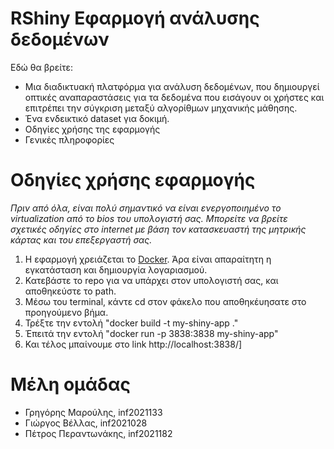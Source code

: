 # RShiny Εφαρμογή ανάλυσης δεδομένων
Εδώ θα βρείτε:
* Μια διαδικτυακή πλατφόρμα για ανάλυση δεδομένων, που δημιουργεί οπτικές αναπαραστάσεις για τα δεδομένα που εισάγουν οι χρήστες και επιτρέπει την σύγκριση μεταξύ αλγορίθμων μηχανικής μάθησης.
* Ένα ενδεικτικό dataset για δοκιμή.
* Οδηγίες χρήσης της εφαρμογής
* Γενικές πληροφορίες


# Οδηγίες χρήσης εφαρμογής
*Πριν από όλα, είναι πολύ σημαντικό να είναι ενεργοποιημένο το virtualization από το bios του υπολογιστή σας. Μπορείτε να βρείτε σχετικές οδηγίες στο internet με βάση τον κατασκευαστή της μητρικής κάρτας και του επεξεργαστή σας.*
1) Η εφαρμογή χρειάζεται το [Docker](https://www.docker.com/). Άρα είναι απαραίτητη η εγκατάσταση και δημιουργία λογαριασμού.
2) Κατεβάστε το repo για να υπάρχει στον υπολογιστή σας, και αποθηκεύστε το path.
3) Μέσω του terminal, κάντε cd στον φάκελο που αποθηκέυησατε στο προηγούμενο βήμα.
4) Τρέξτε την εντολή "docker build -t my-shiny-app ."
5) Έπειτά την εντολή "docker run -p 3838:3838 my-shiny-app"
6) Και τέλος μπαίνουμε στο link http://localhost:3838/]


# Μέλη ομάδας
* Γρηγόρης Μαρούλης, inf2021133
* Γιώργος Βέλλας, inf2021028
* Πέτρος Περαντωνάκης, inf2021182
